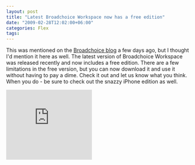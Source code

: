 ```yaml
---
layout: post
title: "Latest Broadchoice Workspace now has a free edition"
date: "2009-02-28T12:02:00+06:00"
categories: Flex 
tags: 
---
```


This was mentioned on the <a href="http://blog.broadchoice.com/index.cfm/2009/2/27/Announcing-Broadchoice-Workspace-Free-Edition">Broadchoice blog</a> a few days ago, but I thought I'd mention it here as well. The latest version of Broadchoice Workspace was released recently and now includes a free edition. There are a few limitations in the free version, but you can now download it and use it without having to pay a dime. Check it out and let us know what you think. When you do - be sure to check out the snazzy iPhone edition as well. 

<iframe width="232" scrolling="no" height="190" frameborder="0" src="https://workspace.broadchoice.com/bcp/install/"></iframe>